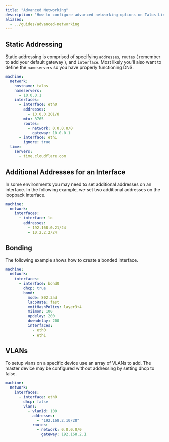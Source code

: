 ```yaml
---
title: "Advanced Networking"
description: "How to configure advanced networking options on Talos Linux."
aliases:
  - ../guides/advanced-networking
---
```


## Static Addressing

Static addressing is comprised of specifying `addresses`, `routes` ( remember to add your default gateway ), and `interface`.
Most likely you'll also want to define the `nameservers` so you have properly functioning DNS.

```yaml
machine:
  network:
    hostname: talos
    nameservers:
      - 10.0.0.1
    interfaces:
      - interface: eth0
        addresses:
          - 10.0.0.201/8
        mtu: 8765
        routes:
          - network: 0.0.0.0/0
            gateway: 10.0.0.1
      - interface: eth1
        ignore: true
  time:
    servers:
      - time.cloudflare.com
```

## Additional Addresses for an Interface

In some environments you may need to set additional addresses on an interface.
In the following example, we set two additional addresses on the loopback interface.

```yaml
machine:
  network:
    interfaces:
      - interface: lo
        addresses:
          - 192.168.0.21/24
          - 10.2.2.2/24
```

## Bonding

The following example shows how to create a bonded interface.

```yaml
machine:
  network:
    interfaces:
      - interface: bond0
        dhcp: true
        bond:
          mode: 802.3ad
          lacpRate: fast
          xmitHashPolicy: layer3+4
          miimon: 100
          updelay: 200
          downdelay: 200
          interfaces:
            - eth0
            - eth1
```

## VLANs

To setup vlans on a specific device use an array of VLANs to add.
The master device may be configured without addressing by setting dhcp to false.

```yaml
machine:
  network:
    interfaces:
      - interface: eth0
        dhcp: false
        vlans:
          - vlanId: 100
            addresses:
              - "192.168.2.10/28"
            routes:
              - network: 0.0.0.0/0
                gateway: 192.168.2.1
```
